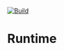 [![Build](https://github.com/atomix/atomix/actions/workflows/runtime.yml/badge.svg)](https://github.com/atomix/atomix/actions/workflows/runtime.yml)

# Runtime
